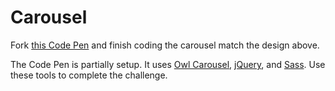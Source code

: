 # Carousel

Fork [this Code Pen](http://codepen.io/LukeAskew/pen/ONXZQG) and finish coding the carousel match the design above.

The Code Pen is partially setup. It uses [Owl Carousel](http://www.owlcarousel.owlgraphic.com/), [jQuery](http://jquery.com/), and [Sass](http://sass-lang.com/). Use these tools to complete the challenge.
